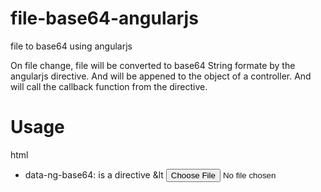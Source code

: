 # file-base64-angularjs
file to base64 using angularjs

On file change, file will be converted to base64 String formate by the angularjs directive. 
And will be appened to the object of a controller. And will call the callback function from the directive.

# Usage
html
  * data-ng-base64: is a directive
  &lt <input type="file" name="" value="" placeholder="" data-ng-base64 data-uploader="uploader()" filez="filez">
